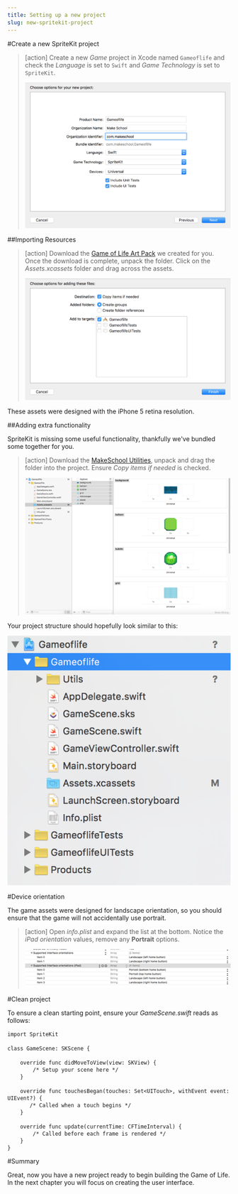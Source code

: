 ```yaml
---
title: Setting up a new project
slug: new-spritekit-project
---
```


#Create a new SpriteKit project

> [action]
> Create a new *Game* project in Xcode named `Gameoflife` and check the *Language* is set to `Swift` and *Game Technology* is set to `SpriteKit`.
>
> ![Xcode new project](../Tutorial-Images/xcode_new_project.png)

##Importing Resources

> [action]
> Download the [Game of Life Art Pack](../assets.zip) we created for you.
> Once the download is complete, unpack the folder.
> Click on the *Assets.xcassets* folder and drag across the assets.
>
> ![Xcode add assets](../Tutorial-Images/xcode_add_utils.png)

These assets were designed with the iPhone 5 retina resolution.

##Adding extra functionality

SpriteKit is missing some useful functionality, thankfully we've bundled some together for you.  

> [action]
> Download the [MakeSchool Utilities](../Utils.zip), unpack and drag the folder into the project.
> Ensure *Copy items if needed* is checked.
>
> ![Xcode add utils](../Tutorial-Images/xcode_add_assets.png)

Your project structure should hopefully look similar to this:

![Xcode project structure](../Tutorial-Images/xcode_project_structure_new.png)

#Device orientation

The game assets were designed for landscape orientation, so you should ensure that the game will not accidentally use portrait.

> [action]
> Open *info.plist* and expand the list at the bottom.
> Notice the *iPad orientation* values, remove any **Portrait** options.
>
> ![Xcode plist](../Tutorial-Images/xcode_info_plist.png)
>

#Clean project

To ensure a clean starting point, ensure your *GameScene.swift* reads as follows:

```
import SpriteKit

class GameScene: SKScene {

    override func didMoveToView(view: SKView) {
        /* Setup your scene here */
    }

    override func touchesBegan(touches: Set<UITouch>, withEvent event: UIEvent?) {
       /* Called when a touch begins */
    }

    override func update(currentTime: CFTimeInterval) {
        /* Called before each frame is rendered */
    }
}
```

#Summary

Great, now you have a new project ready to begin building the Game of Life.  In the next chapter you will focus on creating the user interface.
